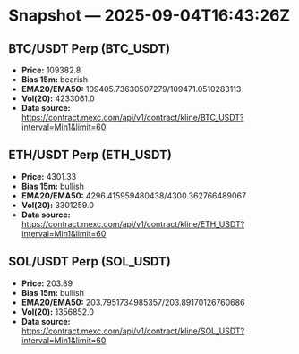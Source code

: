 # Snapshot — 2025-09-04T16:43:26Z

## BTC/USDT Perp (BTC_USDT)
- **Price:** 109382.8
- **Bias 15m:** bearish
- **EMA20/EMA50:** 109405.73630507279/109471.0510283113
- **Vol(20):** 4233061.0
- **Data source:** https://contract.mexc.com/api/v1/contract/kline/BTC_USDT?interval=Min1&limit=60

## ETH/USDT Perp (ETH_USDT)
- **Price:** 4301.33
- **Bias 15m:** bullish
- **EMA20/EMA50:** 4296.415959480438/4300.362766489067
- **Vol(20):** 3301259.0
- **Data source:** https://contract.mexc.com/api/v1/contract/kline/ETH_USDT?interval=Min1&limit=60

## SOL/USDT Perp (SOL_USDT)
- **Price:** 203.89
- **Bias 15m:** bullish
- **EMA20/EMA50:** 203.7951734985357/203.89170126760686
- **Vol(20):** 1356852.0
- **Data source:** https://contract.mexc.com/api/v1/contract/kline/SOL_USDT?interval=Min1&limit=60
